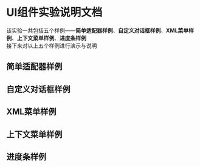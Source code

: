 # UI组件实验说明文档
该实验一共包括五个样例——**简单适配器样例**、**自定义对话框样例**、**XML菜单样例**、**上下文菜单样例**、**进度条样例**</br>
接下来对以上五个样例进行演示与说明
## 简单适配器样例
## 自定义对话框样例
## XML菜单样例
## 上下文菜单样例
## 进度条样例
